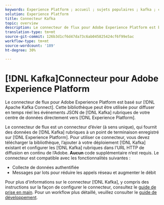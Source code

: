 ```yaml
---
keywords: Experience Platform ; accueil ; sujets populaires ; kafka ; connecteur kafka ; Kafka ;
solution: Experience Platform
title: Connecteur Kafka
topic: overview
description: Le connecteur de flux pour Adobe Experience Platform est basé sur Apache Kafka Connect. Cette bibliothèque peut être utilisée pour diffuser en temps réel les événements JSON des rubriques Kafka de votre centre de données directement vers l’Experience Platform.
translation-type: tm+mt
source-git-commit: 126b3d1cf6d47da73c6ab045825424cf6f99e5ac
workflow-type: tm+mt
source-wordcount: '189'
ht-degree: 30%

---
```



# [!DNL Kafka]Connecteur pour Adobe Experience Platform

Le connecteur de flux pour Adobe Experience Platform est basé sur [!DNL Apache Kafka Connect]. Cette bibliothèque peut être utilisée pour diffuser en temps réel les événements JSON de [!DNL Kafka] rubriques de votre centre de données directement vers [!DNL Experience Platform].

Le connecteur de flux est un connecteur d’évier (à sens unique), qui fournit des données de [!DNL Kafka] rubriques à un point de terminaison enregistré sur [!DNL Experience Platform]. Pour utiliser ce connecteur, vous devez télécharger la bibliothèque, l’ajouter à votre déploiement [!DNL Kafka] existant et configurer les [!DNL Kafka] rubriques dans l’URL HTTP de diffusion en continu de l’Adobe. **Aucun** code supplémentaire n’est requis. Le connecteur est compatible avec les fonctionnalités suivantes :

- Collecte de données authentifiée
- Messages par lots pour réduire les appels réseau et augmenter le débit

Pour plus d&#39;informations sur le connecteur [!DNL Kafka], y compris des instructions sur la façon de configurer le connecteur, consultez le [guide de prise en main](https://github.com/adobe/experience-platform-streaming-connect). Pour un workflow plus détaillé, veuillez consulter le [guide de développement](https://www.adobe.com/go/kafka-connector-developer-guide).